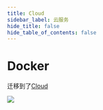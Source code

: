 ```yaml
---
title: Cloud
sidebar_label: 云服务
hide_title: false
hide_table_of_contents: false
---
```


# Docker

迁移到了[Cloud](/cloud)

![](https://ossrs.net/gif/v1/sls.gif?site=ossrs.net&path=/lts/doc/zh/v7/cloud)
